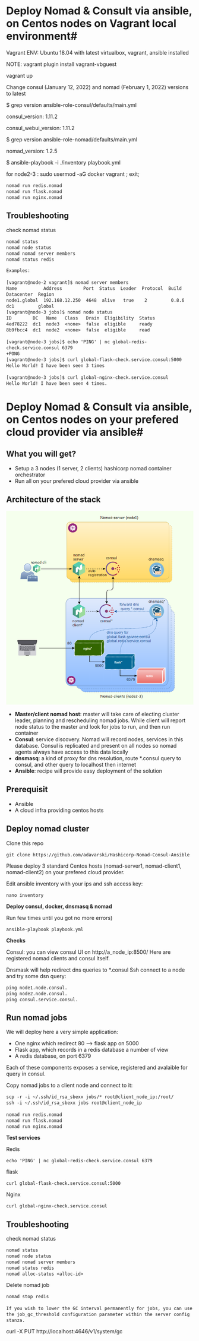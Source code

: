 # Deploy Nomad & Consult via ansible, on Centos nodes on Vagrant local environment#

Vagrant ENV: Ubuntu 18.04 with latest virtualbox, vagrant, ansible installed

NOTE: vagrant plugin install vagrant-vbguest

vagrant up

Change consul (January 12, 2022) and nomad (February 1, 2022) versions to latest

$ grep version ansible-role-consul/defaults/main.yml 

consul_version: 1.11.2

consul_webui_version: 1.11.2

$ grep version ansible-role-nomad/defaults/main.yml 

nomad_version: 1.2.5

$ ansible-playbook -i ./inventory playbook.yml

for node2-3 : sudo usermod -aG docker vagrant ; exit; 

    nomad run redis.nomad
    nomad run flask.nomad
    nomad run nginx.nomad
    
## Troubleshooting

check nomad status

    nomad status
    nomad node status  
    nomad nomad server members
    nomad status redis  

```
Examples:

[vagrant@node-2 vagrant]$ nomad server members
Name          Address        Port  Status  Leader  Protocol  Build  Datacenter  Region
node1.global  192.168.12.250  4648  alive   true    2         0.8.6  dc1         global
[vagrant@node-3 jobs]$ nomad node status
ID        DC   Name   Class   Drain  Eligibility  Status
4ed78222  dc1  node3  <none>  false  eligible     ready
8b9fbcc4  dc1  node2  <none>  false  eligible     read

[vagrant@node-3 jobs]$ echo 'PING' | nc global-redis-check.service.consul 6379
+PONG
[vagrant@node-3 jobs]$ curl global-flask-check.service.consul:5000
Hello World! I have been seen 3 times

[vagrant@node-3 jobs]$ curl global-nginx-check.service.consul
Hello World! I have been seen 4 times.
```
 


# Deploy Nomad & Consult via ansible, on Centos nodes on your prefered cloud provider via ansible#

## What you will get? ###

* Setup a 3 nodes (1 server, 2 clients) hashicorp nomad container orchestrator
* Run all on your prefered cloud provider via ansible


## Architecture of the stack

![nomad.PNG](https://github.com/adavarski/Hashicorp-Nomad-Consul-Ansible/raw/master/nomad.PNG)

- **Master/client nomad host**: master will take care of electing cluster leader, planning and rescheduling nomad jobs. While client will report node status to the master and look for jobs to run, and then run container
- **Consul**: service discovery. Nomad will record nodes, services in this database. Consul is replicated and  present on all nodes so nomad agents always have access to this data locally
- **dnsmasq**: a kind of proxy for dns resolution, route *.consul query to consul, and other query to localhost then internet
- **Ansible**: recipe will provide easy deployment of the solution

## Prerequisit

* Ansible
* A cloud infra providing centos hosts

## Deploy nomad cluster

Clone this repo

    git clone https://github.com/adavarski/Hashicorp-Nomad-Consul-Ansible 

Please deploy 3 standard Centos hosts (nomad-server1, nomad-client1, nomad-client2) on your prefered cloud provider.

Edit ansible inventory with your ips and ssh access key:

    nano inventory

**Deploy consul, docker, dnsmasq & nomad**

Run few times until you got no more errors)

    ansible-playbook playbook.yml

**Checks**

Consul: you can view consul UI on http://a_node_ip:8500/
Here are registered nomad clients and consul itself.

Dnsmask will help redirect dns queries to *.consul
Ssh connect to a node and try some dsn query:

    ping node1.node.consul.
    ping node2.node.consul.
    ping consul.service.consul.	

## Run nomad jobs

We will deploy here a very simple application:
- One nginx which redirect 80 --> flask app on 5000
- Flask app, which records in a redis database a number of view
- A redis database, on port 6379

Each of these components exposes a service, registered and avalaible for query in consul.

Copy nomad jobs to a client node and connect to it:

    scp -r -i ~/.ssh/id_rsa_sbexx jobs/* root@client_node_ip:/root/
    ssh -i ~/.ssh/id_rsa_sbexx jobs root@client_node_ip

    nomad run redis.nomad
    nomad run flask.nomad
    nomad run nginx.nomad

**Test services**

Redis

    echo 'PING' | nc global-redis-check.service.consul 6379

flask
  
    curl global-flask-check.service.consul:5000
 
Nginx

    curl global-nginx-check.service.consul
 

## Troubleshooting

check nomad status

    nomad status
    nomad node status  
    nomad nomad server members
    nomad status redis
    nomad alloc-status <alloc-id>

Delete nomad job

    nomad stop redis
    
    If you wish to lower the GC interval permanently for jobs, you can use the job_gc_threshold configuration parameter within the server config stanza.
curl -X PUT http://localhost:4646/v1/system/gc
    
